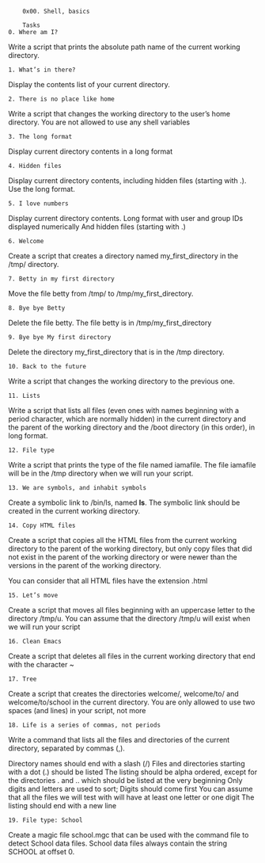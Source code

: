 		0x00. Shell, basics

		Tasks
	0. Where am I?
Write a script that prints the absolute path name of the current working directory.

	1. What’s in there?
Display the contents list of your current directory.

	2. There is no place like home
Write a script that changes the working directory to the user’s home directory.
You are not allowed to use any shell variables

	3. The long format
Display current directory contents in a long format

	4. Hidden files
Display current directory contents, including hidden files (starting with .). Use the long format.

	5. I love numbers
Display current directory contents.
Long format
with user and group IDs displayed numerically
And hidden files (starting with .)

	6. Welcome
Create a script that creates a directory named my_first_directory in the /tmp/ directory.

	7. Betty in my first directory
Move the file betty from /tmp/ to /tmp/my_first_directory.

	8. Bye bye Betty
Delete the file betty.
The file betty is in /tmp/my_first_directory

	9. Bye bye My first directory
Delete the directory my_first_directory that is in the /tmp directory.

	10. Back to the future
Write a script that changes the working directory to the previous one.

	11. Lists
Write a script that lists all files (even ones with names beginning with a period character, which are normally hidden) in the current directory and the parent of the working directory and the /boot directory (in this order), in long format.

	12. File type
Write a script that prints the type of the file named iamafile. The file iamafile will be in the /tmp directory when we will run your script.

	13. We are symbols, and inhabit symbols
Create a symbolic link to /bin/ls, named __ls__. The symbolic link should be created in the current working directory.

	14. Copy HTML files
Create a script that copies all the HTML files from the current working directory to the parent of the working directory, but only copy files that did not exist in the parent of the working directory or were newer than the versions in the parent of the working directory.

You can consider that all HTML files have the extension .html

	15. Let’s move
Create a script that moves all files beginning with an uppercase letter to the directory /tmp/u.
You can assume that the directory /tmp/u will exist when we will run your script

	16. Clean Emacs
Create a script that deletes all files in the current working directory that end with the character ~

	17. Tree
Create a script that creates the directories welcome/, welcome/to/ and welcome/to/school in the current directory.
You are only allowed to use two spaces (and lines) in your script, not more


	18. Life is a series of commas, not periods
Write a command that lists all the files and directories of the current directory, separated by commas (,).

Directory names should end with a slash (/)
Files and directories starting with a dot (.) should be listed
The listing should be alpha ordered, except for the directories . and .. which should be listed at the very beginning
Only digits and letters are used to sort; Digits should come first
You can assume that all the files we will test with will have at least one letter or one digit
The listing should end with a new line

	19. File type: School
Create a magic file school.mgc that can be used with the command file to detect School data files. School data files always contain the string SCHOOL at offset 0.
